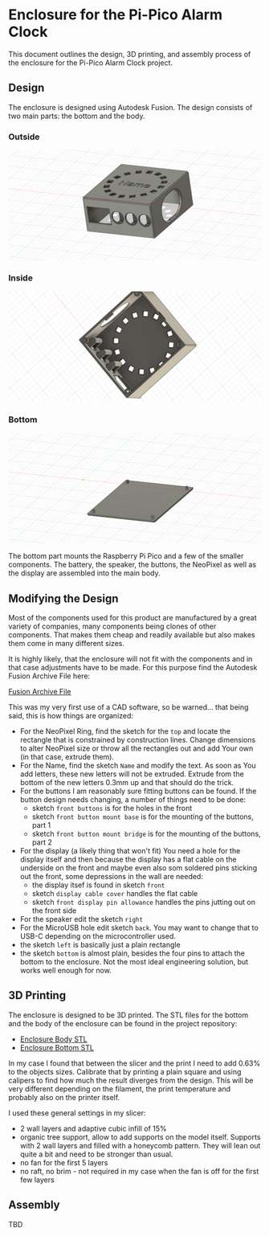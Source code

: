# Enclosure for the Pi-Pico Alarm Clock

This document outlines the design, 3D printing, and assembly process of the enclosure for the Pi-Pico Alarm Clock project.

## Design

The enclosure is designed using Autodesk Fusion. The design consists of two main parts: the bottom and the body.

### Outside

![Enclosure Outside View](/enclosure/enclosure-outside.png)

### Inside

![Enclosure Inside View](/enclosure/enclosure-inside.png)

### Bottom

![Enclosure Bottom View](/enclosure/enclosure-bottom.png)

The bottom part mounts the Raspberry Pi Pico and a few of the smaller components. The battery, the speaker, the buttons, the NeoPixel as well as the display are assembled into the main body.

## Modifying the Design

Most of the components used for this product are manufactured by a great variety of companies, many components being clones of other components. That makes them cheap and readily available but also makes them come in many different sizes.

It is highly likely, that the enclosure will not fit with the components and in that case adjustments have to be made. For this purpose find the Autodesk Fusion Archive File here:

[Fusion Archive File](enclosure.f3d)

This was my very first use of a CAD software, so be warned... that being said, this is how things are organized:

+ For the NeoPixel Ring, find the sketch for the `top` and locate the rectangle that is constrained by construction lines. Change dimensions to alter NeoPixel size or throw all the rectangles out and add Your own (in that case, extrude them).
+ For the Name, find the sketch `Name` and modify the text. As soon as You add letters, these new letters will not be extruded. Extrude from the bottom of the new letters 0.3mm up and that should do the trick.
+ For the buttons I am reasonably sure fitting buttons can be found. If the button design needs changing, a number of things need to be done:
  + sketch `front buttons` is for the holes in the front
  + sketch `front button mount base` is for the mounting of the buttons, part 1
  + sketch `front button mount bridge` is for the mounting of the buttons, part 2
+ For the display (a likely thing that won't fit) You need a hole for the display itself and then because the display has a flat cable on the underside on the front and maybe even also som soldered pins sticking out the front, some depressions in the wall are needed:
  + the display itsef is found in sketch `front`
  + sketch `display cable cover` handles the flat cable
  + sketch `front display pin allowance` handles the pins jutting out on the front side
+ For the speaker edit the sketch `right`
+ For the MicroUSB hole edit sketch `back`. You may want to change that to USB-C depending on the microcontroller used.
+ the sketch `left` is basically just a plain rectangle
+ the sketch `bottom` is almost plain, besides the four pins to attach the bottom to the enclosure. Not the most ideal engineering solution, but works well enough for now.

## 3D Printing

The enclosure is designed to be 3D printed. The STL files for the bottom and the body of the enclosure can be found in the project repository:

+ [Enclosure Body STL](enclosure-body.stl)
+ [Enclosure Bottom STL](enclosure-bottom.stl)

In my case I found that between the slicer and the print I need to add 0.63% to the objects sizes. Calibrate that by printing a plain square and using calipers to find how much the result diverges from the design. This will be very different depending on the filament, the print temperature and probably also on the printer itself.

I used these general settings in my slicer:

+ 2 wall layers and adaptive cubic infill of 15%
+ organic tree support, allow to add supports on the model itself. Supports with 2 wall layers and filled with a honeycomb pattern. They will lean out quite a bit and need to be stronger than usual.
+ no fan for the first 5 layers
+ no raft, no brim - not required in my case when the fan is off for the first few layers
  
## Assembly

TBD